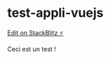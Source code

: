 # test-appli-vuejs

[Edit on StackBlitz ⚡️](https://stackblitz.com/edit/web-platform-yu6vtz)

Ceci est un test !